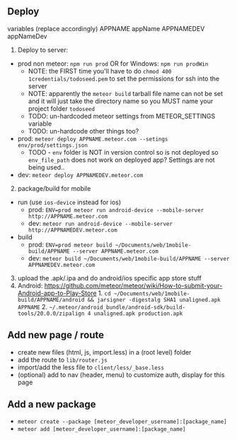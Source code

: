 ## Deploy

variables (replace accordingly)
APPNAME appName
APPNAMEDEV appNameDev

1. Deploy to server:
  - prod non meteor: `npm run prod` OR for Windows: `npm run prodWin`
    - NOTE: the FIRST time you'll have to do `chmod 400 1credentials/todoseed.pem` to set the permissions for ssh into the server
    - NOTE: apparently the `meteor build` tarball file name can not be set and it will just take the directory name so you MUST name your project folder `todoseed`
    - TODO: un-hardcoded meteor settings from METEOR_SETTINGS variable
    - TODO: un-hardcode other things too?
  - prod: `meteor deploy APPNAME.meteor.com --setings env/prod/settings.json`
    - TODO - `env` folder is NOT in version control so is not deployed so
     `env_file_path` does not work on deployed app? Settings are not being used..
  - dev: `meteor deploy APPNAMEDEV.meteor.com`
2.  package/build for mobile
  - run (use `ios-device` instead for ios)
    - prod: `ENV=prod meteor run android-device --mobile-server http://APPNAME.meteor.com`
    - dev: `meteor run android-device --mobile-server http://APPNAMEDEV.meteor.com`
  - build
    - prod: `ENV=prod meteor build ~/Documents/web/1mobile-build/APPNAME --server APPNAME.meteor.com`
    - dev: `meteor build ~/Documents/web/1mobile-build/APPNAME --server APPNAMEDEV.meteor.com`
3. upload the .apk/.ipa and do android/ios specific app store stuff
  1. Android: https://github.com/meteor/meteor/wiki/How-to-submit-your-Android-app-to-Play-Store
    1. `cd ~/Documents/web/1mobile-build/APPNAME/android && jarsigner -digestalg SHA1 unaligned.apk APPNAME`
    2. `~/.meteor/android_bundle/android-sdk/build-tools/20.0.0/zipalign 4 unaligned.apk production.apk`

## Add new page / route
- create new files (html, js, import.less) in a (root level) folder
- add the route to `lib/router.js`
- import/add the less file to `client/less/_base.less`
- (optional) add to nav (header, menu) to customize auth, display for this page

## Add a new package
- `meteor create --package [meteor_developer_username]:[package_name]`
- `meteor add [meteor_developer_username]:[package_name]`